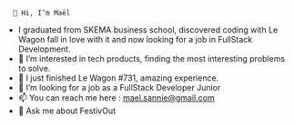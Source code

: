       👋 Hi, I’m Maël 

- I graduated from SKEMA business school, discovered coding with Le Wagon fall in love with it and now looking for a job in FullStack Development.
- 👀 I’m interested in tech products, finding the most interesting problems to solve.
- 🌱 I just finished Le Wagon #731, amazing experience.
- 💞️ I’m looking for a job as a FullStack Developer Junior
- 📫 You can reach me here : mael.sannie@gmail.com
- 💬 Ask me about FestivOut

<!---
Sangorak/Sangorak is a ✨ special ✨ repository because its `README.md` (this file) appears on your GitHub profile.
You can click the Preview link to take a look at your changes.
--->

